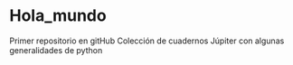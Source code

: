 # Hola_mundo
Primer repositorio en gitHub
Colección de cuadernos Júpiter con algunas generalidades de python
